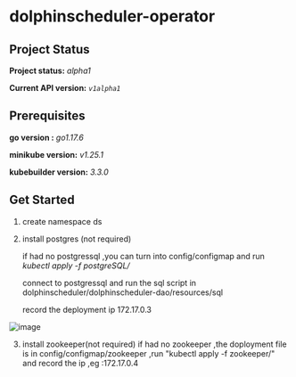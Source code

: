 # dolphinscheduler-operator


## Project Status

**Project status:** *alpha1*

**Current API version:** *`v1alpha1`*

## Prerequisites

**go version :** *go1.17.6*

**minikube version:** *v1.25.1*

**kubebuilder version:** *3.3.0*

## Get Started
1. create  namespace ds

2. install  postgres (not required)

    if had no postgressql ,you can turn into config/configmap and run *kubectl apply -f postgreSQL/* 

    connect to postgressql and run the sql script in  dolphinscheduler/dolphinscheduler-dao/resources/sql

    record the deployment ip   172.17.0.3

![image](https://user-images.githubusercontent.com/7134124/170439546-87cce0df-6cb4-4ab1-bb01-9200309efe45.png)

3. install  zookeeper(not required) 
    if had no zookeeper ,the doployment file is in config/configmap/zookeeper ,run "kubectl apply -f zookeeper/" and record the ip ,eg :172.17.0.4
